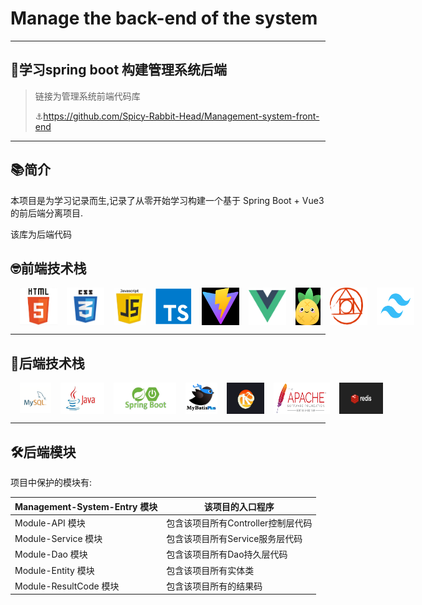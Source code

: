 # Manage the back-end of the system

------

## 🚀学习spring boot 构建管理系统后端

> 链接为管理系统前端代码库
>
> ⚓https://github.com/Spicy-Rabbit-Head/Management-system-front-end

------

## 📚简介

本项目是为学习记录而生,记录了从零开始学习构建一个基于 Spring Boot + Vue3 的前后端分离项目.

该库为后端代码

## 🤓前端技术栈

<div style='display:flex'>
<img width='60' height='60' title='html5' style='margin-left:15px;' src='skill/html5.png' />
<img width='60' height='60' title='css3' style='margin-left:15px;' src='skill/css3.png' />   <img width='60' height='60' title='javaScript' style='margin-left:15px;' src='skill/js.png' /> 
<img width='60' height='60' title='typeScript' style='margin-left:15px;' src='skill/ts.png' />
<img width='60' height='60' title='vite' style='margin-left:15px;' src='skill/vite.png' />   <img width='60' height='60' title='vue3' style='margin-left:15px;' src='skill/vue.png' />   <img width='50' height='60' title='pinia' style='margin-left:15px;' src='skill/pinia.png' /> <img width='60' height='60' title='postCss' style='margin-left:15px;' src='skill/postCss.png' /> 
<img width='60' height='60' title='tailwind' style='margin-left:15px;' src='skill/tailwind.png' />     
</div>    


------

## 🤔后端技术栈

<div style='display:flex'>
<img width='50' height='50' title='mysql' style='margin-left:15px;' src='skill/mysql.png' />
<img width='70' height='50' title='java' style='margin-left:15px;' src='skill/java.png' />
<img width='100' height='50' title='springBoot' style='margin-left:15px;' src='skill/springboot.png' />    
<img width='55' height='50' title='mybatisPlus' style='margin-left:15px;' src='skill/mybatisplus.png' />
<img width='60' height='50' title='Knife4j' style='margin-left:15px;' src='skill/Knife4j.png' /> 
<img width='90' height='50' title='druid & pool2' style='margin-left:15px;' src='skill/apache.png'/> 
<img width='70' height='50' title='redis' style='margin-left:15px;' src='skill/redis.png'/>   
</div>


------

## 🛠️后端模块

项目中保护的模块有:

| Management-System-Entry 模块 | 该项目的入口程序               |
|----------------------------|------------------------|
| Module-API 模块              | 包含该项目所有Controller控制层代码 |
| Module-Service 模块          | 包含该项目所有Service服务层代码    |
| Module-Dao 模块              | 包含该项目所有Dao持久层代码        |
| Module-Entity 模块           | 包含该项目所有实体类             |
| Module-ResultCode 模块       | 包含该项目所有的结果码            |

